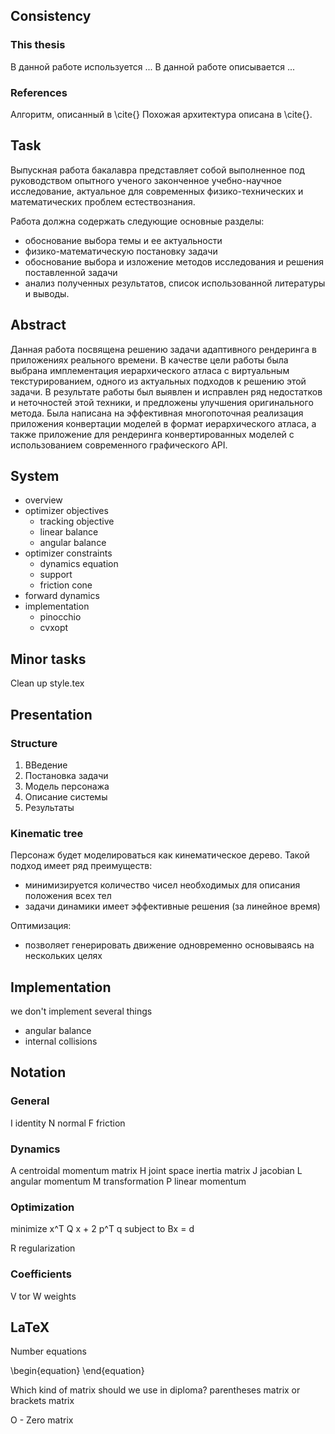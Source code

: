 ## Consistency ##

### This thesis ###

В данной работе используется ...
В данной работе описывается ...

### References ###

Алгоритм, описанный в \cite{}
Похожая архитектура описана в \cite{}.

## Task ##

Выпускная работа бакалавра представляет собой выполненное под руководством опытного ученого законченное учебно-научное исследование, актуальное для современных физико-технических и математических проблем естествознания.

Работа должна содержать следующие основные разделы:
- обоснование выбора темы и ее актуальности
- физико-математическую постановку задачи
- обоснование выбора и изложение методов исследования и решения поставленной задачи
- анализ полученных результатов, список использованной литературы и выводы.

## Abstract ##

Данная работа посвящена решению задачи адаптивного рендеринга в приложениях реального времени.
В качестве цели работы была выбрана имплементация иерархического атласа с виртуальным текстурированием, одного из актуальных подходов к решению этой задачи.
В результате работы был выявлен и исправлен ряд недостатков и неточностей этой техники, и предложены улучшения оригинального метода.
Была написана на эффективная многопоточная реализация приложения конвертации моделей в формат иерархического атласа, а также приложение для рендеринга конвертированных моделей с использованием современного графического API.

## System ##

* overview
* optimizer objectives
  * tracking objective
  * linear balance
  * angular balance
* optimizer constraints
  * dynamics equation
  * support
  * friction cone
* forward dynamics
* implementation
  * pinocchio
  * cvxopt

## Minor tasks ##

Clean up style.tex

## Presentation ##

### Structure ###

1. ВВедение
2. Постановка задачи
3. Модель персонажа
4. Описание системы
5. Результаты

### Kinematic tree ###

Персонаж будет моделироваться как кинематическое дерево. Такой подход имеет ряд преимуществ:
* минимизируется количество чисел необходимых для описания положения всех тел
* задачи динамики имеет эффективные решения (за линейное время)

Оптимизация:
* позволяет генерировать движение одновременно основываясь на нескольких целях

## Implementation ##

we don't implement several things
* angular balance
* internal collisions

## Notation ##

### General ###

I identity
N normal
F friction

### Dynamics ###

A centroidal momentum matrix
H joint space inertia matrix
J jacobian
L angular momentum
M transformation
P linear momentum

### Optimization ###

minimize x^T Q x + 2 p^T q
subject to Bx = d

R regularization

### Coefficients ###

V tor
W weights

## LaTeX ##

Number equations

\begin{equation}
\end{equation}

Which kind of matrix should we use in diploma?
parentheses matrix or brackets matrix

O - Zero matrix
